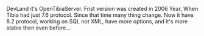 DevLand it's OpenTibiaServer. Frist version was created in 2006 Year, When Tibia had just 7.6 protocol. Since that time many thing change. Now it have 8.2 protocol, working on SQL not XML, have more options, and it's more stable then even before...